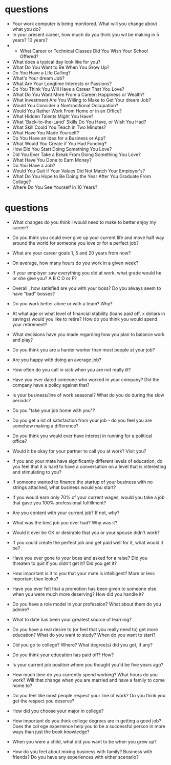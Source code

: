 # questions
* Your work computer is being monitored. What will you change about what you do?
* In your present career, how much do you think you wil be making in 5 years? 10 years?
* * What Career or Technical Classes Did You Wish Your School Offered?
* What does a typical day look like for you?
* What Do You Want to Be When You Grow Up?
* Do You Have a Life Calling?
* What's Your dream Job?
* What Are Your Longtime Interests or Passions?
* Do You Think You Will Have a Career That You Love?
* What Do You Want More From a Career: Happiness or Wealth?
* What Investment Are You Willing to Make to Get Your dream Job?
* Would You Consider a Nontraditional Occupation?
* Would You Rather Work From Home or in an Office?
* What Hidden Talents Might You Have?
* What 'Back-to-the-Land' Skills Do You Have, or Wish You Had?
* What Skill Could You Teach in Two Minutes?
* What Have You Made Yourself?
* Do You Have an Idea for a Business or App?
* What Would You Create if You Had Funding?
* How Did You Start Doing Something You Love?
* Did You Ever Take a Break From Doing Something You Love?
* What Have You Done to Earn Money?
* Do You Have a Job?
* Would You Quit if Your Values Did Not Match Your Employer's?
* What Do You Hope to Be Doing the Year After You Graduate From College?
* Where Do You See Yourself in 10 Years?


# questions
* What changes do you think I would need to make to better enjoy my career?
* Do you think you could ever give up your current life and move half way around the world for someone you love or for a perfect job?
* What are your career goals 1, 5 and 20 years from now?
* On average, how many hours do you work in a given week?
* If your employer saw everything you did at work, what grade would he or she give you? A B C D or F?
* Overall , how satisfied are you with your boss? Do you always seem to have "bad" bosses?
* Do you work better alone or with a team? Why?
* At what age or what level of financial stability (loans paid off, x dollars in savings) would you like to retire? How do you think you would spend your retirement?
* What decisions have you made regarding how you plan to balance work and play?
* Do you think you are a harder worker than most people at your job?
* Are you happy with doing an average job?
* How often do you call in sick when you are not really ill?
* Have you ever dated someone who worked in your company? Did the company have a policy against that?
* Is your business/line of work seasonal? What do you do during the slow periods?

* Do you "take your job home with you"?
* Do you get a lot of satisfaction from your job - do you feel you are somehow making a difference?
* Do you think you would ever have interest in running for a political office?
* Would it be okay for your partner to call you at work? Visit you?
* If you and your mate have significantly different levels of education, do you feel that it is hard to have a conversation on a level that is interesting and stimulating to you?
* If someone wanted to finance the startup of your business with no strings attached, what business would you start?
* If you would earn only 70% of your current wages, would you take a job that gave you 100% professional fulfillment?
* Are you content with your current job? If not, why?
* What was the best job you ever had? Why was it?
* Would it ever be OK or desirable that you or your spouse didn't work?
* If you could create the perfect job and get paid well for it, what would it be?
* Have you ever gone to your boss and asked for a raise? Did you threaten to quit if you didn't get it? Did you get it?
* How important is it to you that your mate is intelligent? More or less important than looks?
* Have you ever felt that a promotion has been given to someone else when you were much more deserving? How did you handle it?
* Do you have a role model in your profession? What about them do you admire?
* What to date has been your greatest source of learning?
* Do you have a real desire to (or feel that you really need to) get more education? What do you want to study? When do you want to start?
* Did you go to college? Where? What degree(s) did you get, if any?
* Do you think your education has paid off? How?
* Is your current job position where you thought you'd be five years ago?
* How much time do you currently spend working? What hours do you work? Will that change when you are married and have a family to come home to?
* Do you feel like most people respect your line of work? Do you think you get the respect you deserve?
* How did you choose your major in college?
* How important do you think college degrees are in getting a good job? Does the col ege experience help you to be a successful person in more ways than just the book knowledge?
* When you were a child, what did you want to be when you grew up?
* How do you feel about mixing business with family? Business with friends? Do you have any experiences with either scenario?
